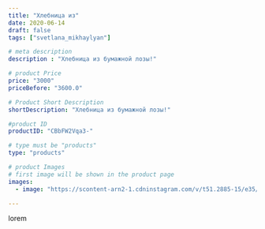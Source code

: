 ```yaml
---
title: "Хлебница из"
date: 2020-06-14
draft: false
tags: ["svetlana_mikhaylyan"]

# meta description
description : "Хлебница из бумажной лозы!"

# product Price
price: "3000"
priceBefore: "3600.0"

# Product Short Description
shortDescription: "Хлебница из бумажной лозы!"

#product ID
productID: "CBbFW2Vqa3-"

# type must be "products"
type: "products"

# product Images
# first image will be shown in the product page
images:
  - image: "https://scontent-arn2-1.cdninstagram.com/v/t51.2885-15/e35/81776944_288406739008749_5401175842821666186_n.jpg?se=7&tp=1&_nc_ht=scontent-arn2-1.cdninstagram.com&_nc_cat=109&_nc_ohc=98SeKpzBu8UAX_l6xjw&oh=60a61568931d66abfdc353b695115a57&oe=607217BB&ig_cache_key=MjMzMTQ4MDc5MjUwMDkwNzUxOA%3D%3D.2"

---
```

lorem
